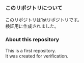 ### このリポジトリについて
このリポジトリは1stリポジトリです。  
検証用に作成されました。  

### About this repository
This is a first repository.  
It was created for verification.  
